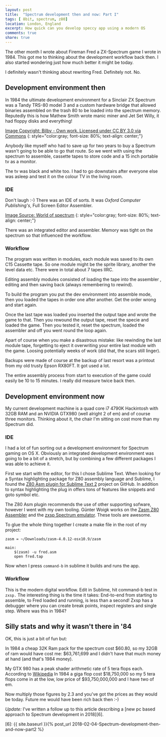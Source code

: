 ```yaml
---
layout: post
title:  "Spectrum development then and now: Part I"
tags: [ 8bit, spectrum, z80]
location: London, England
excerpt: How quick can you develop speccy app using a modern OS
comments: true
share: true
---
```



The other month I wrote about Fireman Fred a ZX-Spectrum game I wrote in 1984. This got me to thinking about the development workflow back then. I also started wondering just how much better it might be today.

I definitely wasn't thinking about rewriting Fred. Definitely not. No.

## Development environment then
In 1984 the ultimate development environment for a Sinclair ZX Spectrum was a Tandy TRS-80 model 3 and a custom hardware bridge that allowed binaries assembled on the trash 80 to be loaded into the spectrum memory. Reputedly this is how Mathew Smith wrote manic miner and Jet Set Willy, it had floppy disks and everything!

<div class="dbImg zoom60 centeredImg" data-src="2015-10-05/trs-80-III.jpg" title="Image Copyright: Bilby - Own work. Licensed under CC BY 3.0 via Commons" ></div>

[Image Copyright: Bilby - Own work. Licensed under CC BY 3.0 via Commons][1]
{: style="color:gray; font-size: 80%; text-align: center;"}


Anybody like myself who had to save up for two years to buy a Spectrum wasn't going to be able to go that route. So we went with using the spectrum to assemble, cassette tapes to store code and a 15 inch portable tv as a monitor.

<div class="dbImg speccy centeredImg" data-src="2015-10-05/spec-with-cassette.jpg" title="Image of spectrum" ></div>

The tv was black and white too. I had to go downstairs after everyone else was asleep and test it on the colour TV in the living room.


### IDE
Don't laugh :-) There was an IDE of sorts. It was  *Oxford Computer Publishing's*, Full Screen Editor Assembler. 

<div class="dbImg zoom80 centeredImg" data-src="2015-10-05/ocp.jpg" title="Box art for OCP Assembler" ></div>

[Image Source: World of spectrum][2]
{: style="color:gray; font-size: 80%; text-align: center;"}

There was an integrated editor and assembler. Memory was tight on the spectrum so that influenced the workflow.

### Workflow
The program was written in modules, each module was saved to its own C15 Cassette tape. So one module might be the sprite library, another the level data etc. There were in total about 7 tapes IIRC.

Editing assembly modules consisted of loading the tape into the assembler , editing and then saving back (always remembering to rewind).

To build the program you put the dev environment into assemble mode, then you loaded the tapes in order one after another. Get the order wrong and start again.

Once the last tape was loaded you inserted the output tape and wrote the game to that. Then you rewound the output tape, reset the specie and loaded the game. Then you tested it, reset the spectrum, loaded the assembler and off you went round the loop again.

Apart of course when you make a disastrous mistake: like rewinding the last module tape, forgetting to eject it overwriting your entire last module with the game. Loosing potentially weeks of work (did that, the scars still linger).

Backups were made of course at the backup of last resort was a printout from my old trusty Epson RX80FT. It got used a lot.

The entire assembly process from start to execution of the game could easily be 10 to 15 minutes. I really did measure twice back then.


## Development environment now

My current development machine is a quad core i7 4790K Hackintosh with 32GB RAM and an NVIDIA GTX980 (well alright 2 of em) and of course three monitors. Thinking about it, the chair I'm sitting on cost more than my Spectrum did.

### IDE

I had a lot of fun sorting out a development environment for Spectrum gaming on OS X. Obviously an integrated development environment was going to be a bit of a stretch, but by combining  a few different packages I was able to achieve it.

First we start with the editor, for this I chose Sublime Text. When looking for a Syntax highlighting package for Z80 assembly language and Sublime, I found the [Z80 Asm plugin for Sublime Text 2][3] project on GitHub. In addition to syntax highlighting the plug in offers tons of features like snippets and goto symbol etc. 

The Z80 Asm plugin recommends the use of other supporting sofware, however I went with my own tooling. Günter Woigk works on the [Zasm Z80 Assembler][4] and the [zxsp Spectrum emulator][4]. These tools are awesome.

To glue the whole thing together I create a make file in the root of my project:

	
	zasm = ~/Downloads/zasm-4.0.12-osx10.9/zasm

	main:	
		$(zasm) -u fred.asm
		open fred.tap

Now when I press `command-b` in sublime it builds and runs the app.


<div class="dbImg zoom60 centeredImg" data-src="2015-10-05/sublime.png" title="Speccy IDE" ></div>

### Workflow

This is the modern digital workflow. Edit in Sublime, hit command-b test in `zxsp.` The interesting thing is the time it takes: End-to-end from starting to assemble, to Fred loaded and running, is less than a second! Zxsp has a debugger where you can create break points, inspect registers and single step. Where was this in 1984?


## Silly stats and why it wasn't there in '84

OK, this is just a bit of fun but:

In 1984 a cheap 32K Ram pack for the spectrum cost $60.80, so my 32GB of ram would have cost me: $63,761,699 and I didn't have that much money at hand (and that's 1984 money).

<div class="dbImg zoom80 centeredImg" data-src="2015-10-05/cheetah.jpg" title="Advert for RAM" ></div>

My GTX 980 has a peak shader arithmetic rate of 5 tera flops each. According to [Wikipedia][5] In 1984 a giga flop cost $18,750,000 so my 5 tera flops come in at the low, low price of  $93,750,000,000 and I have two of em.

Now multiply those figures by 2.3 and you've got the prices as they would be today. Future me would have been rich back then :-)


_Update:_ I've written a follow up to this article describing a [new pc based approach to Spectrum development in 2018][6].



[1]: https://commons.wikimedia.org/wiki/File:TRS-80_Model_3_01.jpg#/media/File:TRS-80_Model_3_01.jpg
[2]: http://www.worldofspectrum.org/infoseekid.cgi?id=0008187
[3]: https://github.com/psbhlw/sublime-text-z80asm
[4]: http://k1.spdns.de
[5]: https://en.wikipedia.org/wiki/FLOPS
[6]: {{ site.baseurl }}{% post_url 2018-02-04-Spectrum-development-then-and-now-part2 %}